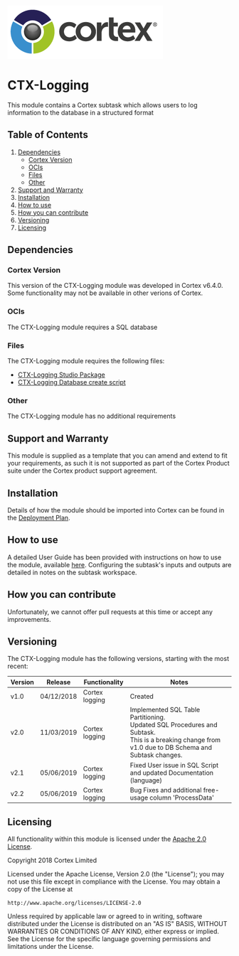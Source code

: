 <a href="https://www.cortex-ia.co.uk/" target="_blank"><img src="https://github.com/CortexIATest/CTXImages/blob/master/Cortex-350-120.png" alt="Welcome to Cortex!" width="350" height="120" border="0"></a>

# CTX-Logging
This module contains a Cortex subtask which allows users to log information to the database in a structured format

## Table of Contents
1) [Dependencies](#dependencies)
    * [Cortex Version](#cortex-version)
    * [OCIs](#ocis)
    * [Files](#files)
    * [Other](#other)
1) [Support and Warranty](#support-and-warranty)
1) [Installation](#installation)
1) [How to use](#how-to-use)
1) [How you can contribute](#how-you-can-contribute)
1) [Versioning](#versioning)
1) [Licensing](#licensing)

## Dependencies
### Cortex Version
This version of the CTX-Logging module was developed in Cortex v6.4.0. Some functionality may not be available in other verions of Cortex.

### OCIs
The CTX-Logging module requires a SQL database

### Files
The CTX-Logging module requires the following files:
* [CTX-Logging Studio Package](https://github.com/CortexIntelligentAutomation/CTX-Logging/releases/download/v2.2/CTX-Logging.studiopkg)
* [CTX-Logging Database create script](https://github.com/CortexIntelligentAutomation/CTX-Logging/releases/download/v2.2/Cortex-Logging-Install.sql)

### Other
The CTX-Logging module has no additional requirements

## Support and Warranty 
This module is supplied as a template that you can amend and extend to fit your requirements, as such it is not supported as part of the Cortex Product suite under the Cortex product support agreement.

## Installation
Details of how the module should be imported into Cortex can be found in the [Deployment Plan](https://github.com/CortexIntelligentAutomation/CTX-Logging/blob/master/CTX-Logging%20-%20Deployment%20Plan.pdf).

## How to use
A detailed User Guide has been provided with instructions on how to use the module, available [here](https://github.com/CortexIntelligentAutomation/CTX-Logging/blob/master/CTX-Logging%20-%20User%20Guide.pdf). Configuring the subtask's inputs and outputs are detailed in notes on the subtask workspace.

## How you can contribute
Unfortunately, we cannot offer pull requests at this time or accept any improvements.

## Versioning
The CTX-Logging module has the following versions, starting with the most recent:

Version | Release | Functionality | Notes
------------ | ------------- | ----------- | -----------
v1.0 | 04/12/2018 | Cortex logging | Created
v2.0 | 11/03/2019 | Cortex logging | Implemented SQL Table Partitioning. <br/>Updated SQL Procedures and Subtask.<br/>This is a breaking change from v1.0 due to DB Schema and Subtask changes.
v2.1 | 05/06/2019 | Cortex logging | Fixed User issue in SQL Script and updated Documentation (language)
v2.2 | 05/06/2019 | Cortex logging | Bug Fixes and additional free-usage column 'ProcessData'

## Licensing
All functionality within this module is licensed under the [Apache 2.0 License](https://www.apache.org/licenses/LICENSE-2.0).

Copyright 2018 Cortex Limited

Licensed under the Apache License, Version 2.0 (the "License");
you may not use this file except in compliance with the License.
You may obtain a copy of the License at

    http://www.apache.org/licenses/LICENSE-2.0

Unless required by applicable law or agreed to in writing, software
distributed under the License is distributed on an "AS IS" BASIS,
WITHOUT WARRANTIES OR CONDITIONS OF ANY KIND, either express or implied.
See the License for the specific language governing permissions and
limitations under the License.
